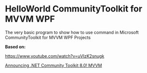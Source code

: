 # HelloWorld CommunityToolkit for MVVM WPF
The very basic program to show how to use command in Microsoft CommunityToolkit for MVVM WPF Projects

**Based on:**

https://www.youtube.com/watch?v=uVIzK2snugk

[Announcing .NET Community Toolkit 8.0! MVVM](https://devblogs.microsoft.com/dotnet/announcing-the-dotnet-community-toolkit-800/)

